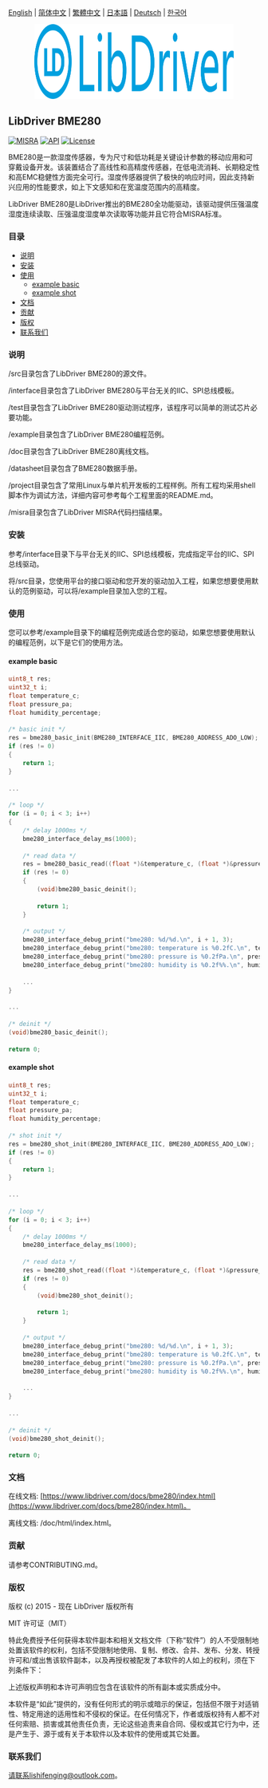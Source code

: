 [English](/README.md) | [ 简体中文](/README_zh-Hans.md) | [繁體中文](/README_zh-Hant.md) | [日本語](/README_ja.md) | [Deutsch](/README_de.md) | [한국어](/README_ko.md)

<div align=center>
<img src="/doc/image/logo.svg" width="400" height="150"/>
</div>

## LibDriver BME280

[![MISRA](https://img.shields.io/badge/misra-compliant-brightgreen.svg)](/misra/README.md) [![API](https://img.shields.io/badge/api-reference-blue.svg)](https://www.libdriver.com/docs/bme280/index.html) [![License](https://img.shields.io/badge/license-MIT-brightgreen.svg)](/LICENSE)

BME280是一款湿度传感器，专为尺寸和低功耗是关键设计参数的移动应用和可穿戴设备开发。该装置结合了高线性和高精度传感器，在低电流消耗、长期稳定性和高EMC稳健性方面完全可行。湿度传感器提供了极快的响应时间，因此支持新兴应用的性能要求，如上下文感知和在宽温度范围内的高精度。

LibDriver BME280是LibDriver推出的BME280全功能驱动，该驱动提供压强温度湿度连续读取、压强温度湿度单次读取等功能并且它符合MISRA标准。

### 目录

  - [说明](#说明)
  - [安装](#安装)
  - [使用](#使用)
    - [example basic](#example-basic)
    - [example shot](#example-shot)
  - [文档](#文档)
  - [贡献](#贡献)
  - [版权](#版权)
  - [联系我们](#联系我们)

### 说明

/src目录包含了LibDriver BME280的源文件。

/interface目录包含了LibDriver BME280与平台无关的IIC、SPI总线模板。

/test目录包含了LibDriver BME280驱动测试程序，该程序可以简单的测试芯片必要功能。

/example目录包含了LibDriver BME280编程范例。

/doc目录包含了LibDriver BME280离线文档。

/datasheet目录包含了BME280数据手册。

/project目录包含了常用Linux与单片机开发板的工程样例。所有工程均采用shell脚本作为调试方法，详细内容可参考每个工程里面的README.md。

/misra目录包含了LibDriver MISRA代码扫描结果。

### 安装

参考/interface目录下与平台无关的IIC、SPI总线模板，完成指定平台的IIC、SPI总线驱动。

将/src目录，您使用平台的接口驱动和您开发的驱动加入工程，如果您想要使用默认的范例驱动，可以将/example目录加入您的工程。

### 使用

您可以参考/example目录下的编程范例完成适合您的驱动，如果您想要使用默认的编程范例，以下是它们的使用方法。

#### example basic

```C
uint8_t res;
uint32_t i;
float temperature_c;
float pressure_pa;
float humidity_percentage;

/* basic init */
res = bme280_basic_init(BME280_INTERFACE_IIC, BME280_ADDRESS_ADO_LOW);
if (res != 0)
{
    return 1;
}

...
    
/* loop */
for (i = 0; i < 3; i++)
{
    /* delay 1000ms */
    bme280_interface_delay_ms(1000);

    /* read data */
    res = bme280_basic_read((float *)&temperature_c, (float *)&pressure_pa, (float *)&humidity_percentage);
    if (res != 0)
    {
        (void)bme280_basic_deinit();

        return 1;
    }

    /* output */
    bme280_interface_debug_print("bme280: %d/%d.\n", i + 1, 3);
    bme280_interface_debug_print("bme280: temperature is %0.2fC.\n", temperature_c);
    bme280_interface_debug_print("bme280: pressure is %0.2fPa.\n", pressure_pa);
    bme280_interface_debug_print("bme280: humidity is %0.2f%%.\n", humidity_percentage);
    
    ...
}

...
    
/* deinit */
(void)bme280_basic_deinit();

return 0;
```

#### example shot

```C
uint8_t res;
uint32_t i;
float temperature_c;
float pressure_pa;
float humidity_percentage;

/* shot init */
res = bme280_shot_init(BME280_INTERFACE_IIC, BME280_ADDRESS_ADO_LOW);
if (res != 0)
{
    return 1;
}

...
    
/* loop */
for (i = 0; i < 3; i++)
{
    /* delay 1000ms */
    bme280_interface_delay_ms(1000);

    /* read data */
    res = bme280_shot_read((float *)&temperature_c, (float *)&pressure_pa, (float *)&humidity_percentage);
    if (res != 0)
    {
        (void)bme280_shot_deinit();

        return 1;
    }

    /* output */
    bme280_interface_debug_print("bme280: %d/%d.\n", i + 1, 3);
    bme280_interface_debug_print("bme280: temperature is %0.2fC.\n", temperature_c);
    bme280_interface_debug_print("bme280: pressure is %0.2fPa.\n", pressure_pa);
    bme280_interface_debug_print("bme280: humidity is %0.2f%%.\n", humidity_percentage);
    
    ...
}

...
    
/* deinit */
(void)bme280_shot_deinit();

return 0;
```

### 文档

在线文档: [https://www.libdriver.com/docs/bme280/index.html](https://www.libdriver.com/docs/bme280/index.html)。

离线文档: /doc/html/index.html。

### 贡献

请参考CONTRIBUTING.md。

### 版权

版权 (c) 2015 - 现在 LibDriver 版权所有

MIT 许可证（MIT）

特此免费授予任何获得本软件副本和相关文档文件（下称“软件”）的人不受限制地处置该软件的权利，包括不受限制地使用、复制、修改、合并、发布、分发、转授许可和/或出售该软件副本，以及再授权被配发了本软件的人如上的权利，须在下列条件下：

上述版权声明和本许可声明应包含在该软件的所有副本或实质成分中。

本软件是“如此”提供的，没有任何形式的明示或暗示的保证，包括但不限于对适销性、特定用途的适用性和不侵权的保证。在任何情况下，作者或版权持有人都不对任何索赔、损害或其他责任负责，无论这些追责来自合同、侵权或其它行为中，还是产生于、源于或有关于本软件以及本软件的使用或其它处置。

### 联系我们

请联系lishifenging@outlook.com。